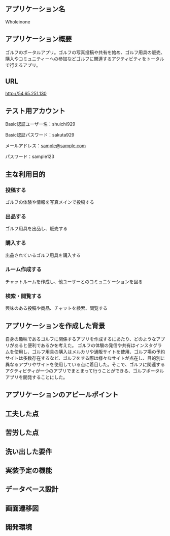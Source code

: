 ## アプリケーション名
Wholeinone

## アプリケーション概要
ゴルフのポータルアプリ。ゴルフの写真投稿や共有を始め、ゴルフ用具の販売、購入やコミュニティーへの参加などゴルフに関連するアクティビティをトータルで行えるアプリ。

## URL
http://54.65.251.130

## テスト用アカウント
Basic認証ユーザー名：shuichi929

Basic認証パスワード：sakuta929

メールアドレス：sample@sample.com

パスワード：sample123

## 主な利用目的
### 投稿する
ゴルフの体験や情報を写真メインで投稿する
### 出品する
ゴルフ用具を出品し、販売する
### 購入する
出品されているゴルフ用具を購入する
### ルーム作成する
チャットルームを作成し、他ユーザーとのコミュニケーションを図る
### 検索・閲覧する
興味のある投稿や商品、チャットを検索、閲覧する

## アプリケーションを作成した背景
自身の趣味であるゴルフに関係するアプリを作成するにあたり、どのようなアプリがあると便利であるかを考えた。
ゴルフの体験の発信や共有はインスタグラムを使用し、ゴルフ用具の購入はメルカリや通販サイトを使用、ゴルフ場の予約サイトは多数存在するなど、ゴルフをする際は様々なサイトが点在し、目的別に異なるアプリやサイトを使用している点に着目した。そこで、ゴルフに関連するアクティビティが一つのアプリでまとまって行うことができる、ゴルフポータルアプリを開発することにした。

## アプリケーションのアピールポイント

## 工夫した点

## 苦労した点

## 洗い出した要件

## 実装予定の機能

## データベース設計

## 画面遷移図

## 開発環境





